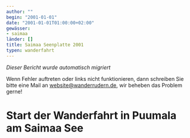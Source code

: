 ```yaml
---
author: ""
begin: "2001-01-01"
date: "2001-01-01T01:00:00+02:00"
gewässer:
- saimaa
länder: []
title: Saimaa Seenplatte 2001
typen: wanderfahrt
---
```



*Dieser Bericht wurde automatisch migriert*

Wenn Fehler auftreten oder links nicht funktionieren, dann schreiben Sie bitte eine Mail an website@wanderrudern.de, wir beheben das Problem gerne!



# Start der Wanderfahrt in Puumala am Saimaa See


